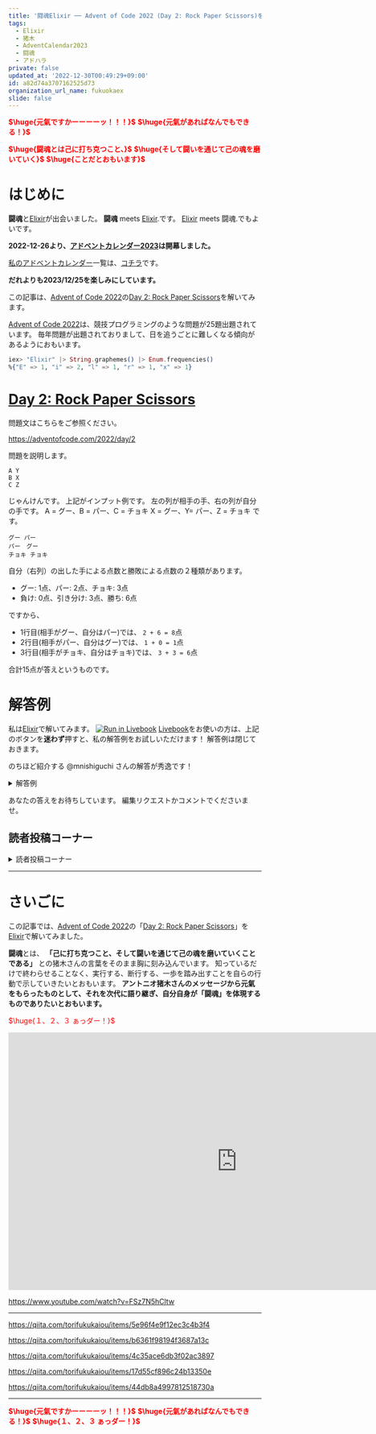 ```yaml
---
title: '闘魂Elixir ── Advent of Code 2022 (Day 2: Rock Paper Scissors)をElixirで楽しむ'
tags:
  - Elixir
  - 猪木
  - AdventCalendar2023
  - 闘魂
  - アドハラ
private: false
updated_at: '2022-12-30T00:49:29+09:00'
id: a82d74a3707162525d73
organization_url_name: fukuokaex
slide: false
---
```

<b><font color="red">$\huge{元氣ですかーーーーッ！！！}$</font></b>
<b><font color="red">$\huge{元氣があればなんでもできる！}$</font></b>

<b><font color="red">$\huge{闘魂とは己に打ち克つこと、}$</font></b>
<b><font color="red">$\huge{そして闘いを通じて己の魂を磨いていく}$</font></b>
<b><font color="red">$\huge{ことだとおもいます}$</font></b>

# はじめに

**闘魂**と[Elixir](https://elixir-lang.org/)が出会いました。
**闘魂** meets [Elixir](https://elixir-lang.org/).です。
[Elixir](https://elixir-lang.org/) meets 闘魂.でもよいです。

**2022-12-26より、[アドベントカレンダー2023](https://qiita.com/tags/adventcalendar2023)は開幕しました。**

[私のアドベントカレンダー](https://docs.google.com/spreadsheets/d/1HQvFjagQLRPjOYAjDVzWp9S4b8dKixxvvaz_TtbZWto/edit#gid=156122552)一覧は、[コチラ](https://docs.google.com/spreadsheets/d/1HQvFjagQLRPjOYAjDVzWp9S4b8dKixxvvaz_TtbZWto/edit#gid=156122552)です。

**だれよりも2023/12/25を楽しみにしています。**

この記事は、[Advent of Code 2022](https://adventofcode.com/2022)の[Day 2: Rock Paper Scissors](https://adventofcode.com/2022/day/2)を解いてみます。

[Advent of Code 2022](https://adventofcode.com/2022)は、競技プログラミングのような問題が25題出題されています。
毎年問題が出題されておりまして、日を追うごとに難しくなる傾向があるようにおもいます。

```elixir
iex> "Elixir" |> String.graphemes() |> Enum.frequencies()
%{"E" => 1, "i" => 2, "l" => 1, "r" => 1, "x" => 1}
```



# [Day 2: Rock Paper Scissors](https://adventofcode.com/2022/day/2)

問題文はこちらをご参照ください。

https://adventofcode.com/2022/day/2

問題を説明します。

```
A Y
B X
C Z
```

じゃんけんです。
上記がインプット例です。
左の列が相手の手、右の列が自分の手です。
A = グー、B = パー、C = チョキ
X = グー、Y= パー、Z = チョキ
です。


```
グー パー
パー　グー
チョキ チョキ
```

自分（右列）の出した手による点数と勝敗による点数の２種類があります。

- グー: 1点、パー: 2点、チョキ: 3点
- 負け: 0点、引き分け: 3点、勝ち: 6点

ですから、

- 1行目(相手がグー、自分はパー)では、 `2 + 6 = 8`点
- 2行目(相手がパー、自分はグー)では、 `1 + 0 = 1`点 
- 3行目(相手がチョキ、自分はチョキ)では、 `3 + 3 = 6`点

合計15点が答えというものです。


# 解答例

私は[Elixir](https://elixir-lang.org/)で解いてみます。
[![Run in Livebook](https://livebook.dev/badge/v1/black.svg)](https://livebook.dev/run?url=https%3A%2F%2Fgithub.com%2FTORIFUKUKaiou%2Flivebooks%2Fblob%2Fmain%2Fadvent_of_code%2F2022%2Findex.livemd)
[Livebook](https://livebook.dev/)をお使いの方は、上記のボタンを**迷わず**押すと、私の解答例をお試しいただけます！
解答例は閉じておきます。

のちほど紹介する @mnishiguchi さんの解答が秀逸です！


<details><summary>解答例</summary><div>

## 私

```elixir
input = """
A Y
B X
C Z
"""

f = fn
  {:Rock, :Rock} -> 1 + 3
  {:Rock, :Paper} -> 2 + 6
  {:Rock, :Scissors} -> 3 + 0
  {:Paper, :Rock} -> 1 + 0
  {:Paper, :Paper} -> 2 + 3
  {:Paper, :Scissors} -> 3 + 6
  {:Scissors, :Rock} -> 1 + 6
  {:Scissors, :Paper} -> 2 + 0
  {:Scissors, :Scissors} -> 3 + 3
end

map_opponent = %{"A" => :Rock, "B" => :Paper, "C" => :Scissors}
map_me = %{"X" => :Rock, "Y" => :Paper, "Z" => :Scissors}

input
|> String.split("\n", trim: true)
|> Enum.map(&String.split(&1, " "))
|> Enum.map(fn [opponent, me] ->
  f.({map_opponent[opponent], map_me[me]})
end)
|> Enum.sum()
```

15が得られます。

</div></details>

あなたの答えをお待ちしています。
編集リクエストかコメントでくださいませ。




## 読者投稿コーナー

<details><summary>読者投稿コーナー</summary><div>

読者の方からいただいたお便りをご紹介します。

# @mnishiguchi さんより

[for](https://hexdocs.pm/elixir/Kernel.SpecialForms.html#for/1)とMapの組み立て方が匠の技です。
巧みです。

```elixir
hands = %{
  ?A => :rock,
  ?B => :paper,
  ?C => :scissors,
  ?X => :rock,
  ?Y => :paper,
  ?Z => :scissors
}

scores = %{
  win: 6,
  draw: 3,
  lose: 0,
  rock: 1,
  paper: 2,
  scissors: 3
}

judge = %{
  {:rock, :scissors} => scores.lose + scores.scissors,
  {:rock, :rock} => scores.draw + scores.rock,
  {:rock, :paper} => scores.win + scores.paper,
  {:paper, :rock} => scores.lose + scores.rock,
  {:paper, :paper} => scores.draw + scores.paper,
  {:paper, :scissors} => scores.win + scores.scissors,
  {:scissors, :paper} => scores.lose + scores.paper,
  {:scissors, :scissors} => scores.draw + scores.scissors,
  {:scissors, :rock} => scores.win + scores.rock
}

for <<player1, " ", player2, "\n" <- input >>, reduce: 0 do
  acc -> acc + judge[{hands[player1], hands[player2]}]
end
```


</div></details>




---

# さいごに

この記事では、[Advent of Code 2022](https://adventofcode.com/2022)の「[Day 2: Rock Paper Scissors](https://adventofcode.com/2022/day/2)」を[Elixir](https://elixir-lang.org/)で解いてみました。


**闘魂**とは、 **「己に打ち克つこと、そして闘いを通じて己の魂を磨いていくことである」** との猪木さんの言葉をそのまま胸に刻み込んでいます。
知っているだけで終わらせることなく、実行する、断行する、一歩を踏み出すことを自らの行動で示していきたいとおもいます。
**アントニオ猪木さんのメッセージから元氣をもらったものとして、それを次代に語り継ぎ、自分自身が「闘魂」を体現するものでありたいとおもいます。**

<font color="red">$\huge{１、２、３ ぁっダー！}$</font>


<iframe width="910" height="512" src="https://www.youtube.com/embed/AWxwmqzbOaw" title="燃える闘魂 アントニオ猪木  追悼VTR" frameborder="0" allow="accelerometer; autoplay; clipboard-write; encrypted-media; gyroscope; picture-in-picture" allowfullscreen></iframe>

https://www.youtube.com/watch?v=FSz7N5hCltw

---

https://qiita.com/torifukukaiou/items/5e96f4e9f12ec3c4b3f4

https://qiita.com/torifukukaiou/items/b6361f98194f3687a13c

https://qiita.com/torifukukaiou/items/4c35ace6db3f02ac3897

https://qiita.com/torifukukaiou/items/17d55cf896c24b13350e

https://qiita.com/torifukukaiou/items/44db8a4997812518730a




---

<b><font color="red">$\huge{元氣ですかーーーーッ！！！}$</font></b>
<b><font color="red">$\huge{元氣があればなんでもできる！}$</font></b>
<b><font color="red">$\huge{１、２、３ ぁっダー！}$</font></b>
